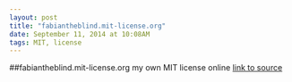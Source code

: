 ```yaml
---
layout: post
title: "fabiantheblind.mit-license.org"
date: September 11, 2014 at 10:08AM
tags: MIT, license
---
```

##fabiantheblind.mit-license.org
my own MIT license online
[link to source](http://ift.tt/WMnBGH) 
